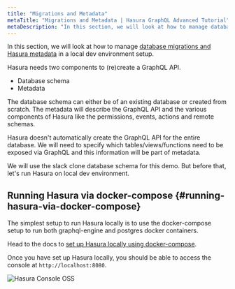 ```yaml
---
title: "Migrations and Metadata"
metaTitle: "Migrations and Metadata | Hasura GraphQL Advanced Tutorial"
metaDescription: "In this section, we will look at how to manage database migrations and Hasura metadata in a local dev environment setup and learn about database schema and metadata config"
---
```


In this section, we will look at how to manage [database migrations and Hasura metadata](https://hasura.io/docs/latest/migrations-metadata-seeds/index/) in a local dev environment setup.

Hasura needs two components to (re)create a GraphQL API.

- Database schema
- Metadata

The database schema can either be of an existing database or created from scratch. The metadata will describe the GraphQL API and the various components of Hasura like the permissions, events, actions and remote schemas.

Hasura doesn't automatically create the GraphQL API for the entire database. We will need to specify which tables/views/functions need to be exposed via GraphQL and this information will be part of metadata.

We will use the slack clone database schema for this demo. But before that, let's run Hasura on local dev environment.

## Running Hasura via docker-compose {#running-hasura-via-docker-compose}

The simplest setup to run Hasura locally is to use the docker-compose setup to run both graphql-engine and postgres docker containers.

Head to the docs to [set up Hasura locally using docker-compose](https://hasura.io/docs/latest/graphql/core/getting-started/docker-simple/#step-1-get-the-docker-compose-file).

Once you have set up Hasura locally, you should be able to access the console at `http://localhost:8080`.

![Hasura Console OSS](https://graphql-engine-cdn.hasura.io/learn-hasura/assets/graphql-hasura-advanced/hasura-console-oss-local.png)
